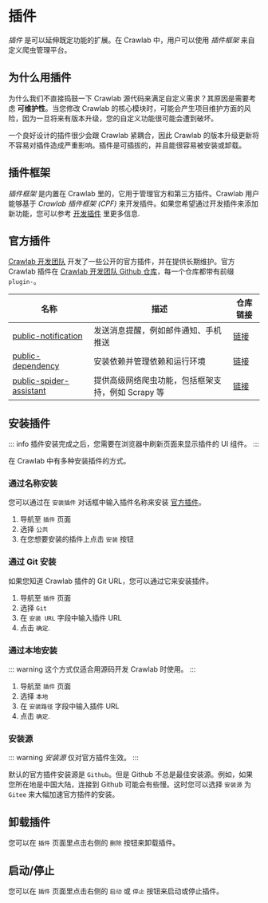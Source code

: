 # 插件

*插件* 是可以延伸既定功能的扩展。在 Crawlab 中，用户可以使用 *插件框架* 来自定义爬虫管理平台。

## 为什么用插件
为什么我们不直接捣鼓一下 Crawlab 源代码来满足自定义需求？其原因是需要考虑 **可维护性**。当您修改 Crawlab 的核心模块时，可能会产生项目维护方面的风险，因为一旦将来有版本升级，您的自定义功能很可能会遭到破坏。

一个良好设计的插件很少会跟 Crawlab 紧耦合，因此 Crawlab 的版本升级更新将不容易对插件造成严重影响。插件是可插拔的，并且能很容易被安装或卸载。

## 插件框架

*插件框架* 是内置在 Crawlab 里的，它用于管理官方和第三方插件。Crawlab 用户能够基于 *Crawlab 插件框架 (CPF)* 来开发插件。如果您希望通过开发插件来添加新功能，您可以参考 [开发插件](../../../develop/plugins/) 里更多信息.

## 官方插件

[Crawlab 开发团队](https://github.com/crawlab-team) 开发了一些公开的官方插件，并在提供长期维护。官方 Crawlab 插件在 [Crawlab 开发团队 Github 仓库](https://github.com/orgs/crawlab-team/repositories)，每一个仓库都带有前缀 `plugin-`。

名称 | 描述 | 仓库链接
---|---|---
[public-notification](../public-plugins/plugin-notification)|发送消息提醒，例如邮件通知、手机推送|[链接](https://github.com/crawlab-team/plugin-notification)
[public-dependency](../public-plugins/plugin-dependency)|安装依赖并管理依赖和运行环境|[链接](https://github.com/crawlab-team/plugin-dependency)
[public-spider-assistant](../public-plugins/plugin-spider-assistant)|提供高级网络爬虫功能，包括框架支持，例如 Scrapy 等|[链接](https://github.com/crawlab-team/plugin-spider-assistant)

## 安装插件

::: info
插件安装完成之后，您需要在浏览器中刷新页面来显示插件的 UI 组件。
:::

在 Crawlab 中有多种安装插件的方式。

### 通过名称安装

您可以通过在 `安装插件` 对话框中输入插件名称来安装 [官方插件](#官方插件)。
1. 导航至 `插件` 页面
2. 选择 `公共`
3. 在您想要安装的插件上点击 `安装` 按钮

### 通过 Git 安装

如果您知道 Crawlab 插件的 Git URL，您可以通过它来安装插件。
1. 导航至 `插件` 页面
2. 选择 `Git`
3. 在 `安装 URL` 字段中输入插件 URL
4. 点击 `确定`.

### 通过本地安装

::: warning
这个方式仅适合用源码开发 Crawlab 时使用。
:::
1. 导航至 `插件` 页面
2. 选择 `本地`
3. 在 `安装路径` 字段中输入插件 URL
4. 点击 `确定`.

### 安装源

::: warning
*安装源* 仅对官方插件生效。
:::

默认的官方插件安装源是 `Github`。但是 Github 不总是最佳安装源。例如，如果您所在地是中国大陆，连接到 Github 可能会有些慢。这时您可以选择 `安装源` 为 `Gitee` 来大幅加速官方插件的安装。

## 卸载插件

您可以在 `插件` 页面里点击右侧的 `删除` 按钮来卸载插件。

## 启动/停止

您可以在 `插件` 页面里点击右侧的 `启动` 或 `停止` 按钮来启动或停止插件。
